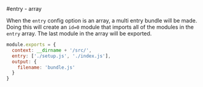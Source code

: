 #entry - array

When the `entry` config option is an array, a multi entry bundle will be made. Doing this will create an `id=0` module that imports all of the modules in the `entry` array. The last module in the array will be exported.

```javascript
module.exports = {
  context: __dirname + '/src/',
  entry: ['./setup.js', './index.js'],
  output: {
    filename: 'bundle.js'
  }
}
```
